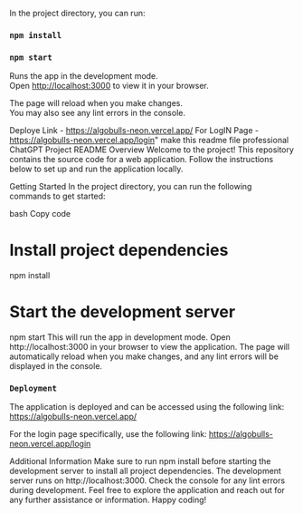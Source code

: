 In the project directory, you can run:

### `npm install`
### `npm start`


Runs the app in the development mode.\
Open [http://localhost:3000](http://localhost:3000) to view it in your browser.

The page will reload when you make changes.\
You may also see any lint errors in the console.

Deploye Link - https://algobulls-neon.vercel.app/
For LogIN Page - https://algobulls-neon.vercel.app/login" make this readme file professional
ChatGPT
Project README
Overview
Welcome to the project! This repository contains the source code for a web application. Follow the instructions below to set up and run the application locally.

Getting Started
In the project directory, you can run the following commands to get started:

bash
Copy code
# Install project dependencies
npm install


# Start the development server
npm start
This will run the app in development mode. Open http://localhost:3000 in your browser to view the application. The page will automatically reload when you make changes, and any lint errors will be displayed in the console.




### `Deployment`
The application is deployed and can be accessed using the following link: https://algobulls-neon.vercel.app/

For the login page specifically, use the following link: https://algobulls-neon.vercel.app/login





Additional Information
Make sure to run npm install before starting the development server to install all project dependencies.
The development server runs on http://localhost:3000.
Check the console for any lint errors during development.
Feel free to explore the application and reach out for any further assistance or information. Happy coding!





